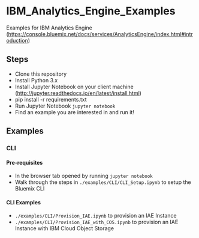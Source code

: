 # IBM_Analytics_Engine_Examples
Examples for IBM Analytics Engine (https://console.bluemix.net/docs/services/AnalyticsEngine/index.html#introduction)

## Steps

- Clone this repository
- Install Python 3.x
- Install Jupyter Notebook on your client machine (http://jupyter.readthedocs.io/en/latest/install.html)
- pip install -r requirements.txt
- Run Jupyter Notebook `jupyter notebook`
- Find an example you are interested in and run it!

## Examples

### CLI

#### Pre-requisites

- In the browser tab opened by running `jupyter notebook`
- Walk through the steps in `./examples/CLI/CLI_Setup.ipynb` to setup the Bluemix CLI

#### CLI Examples

- `./examples/CLI/Provision_IAE.ipynb` to provision an IAE Instance
- `./examples/CLI/Provision_IAE_with_COS.ipynb` to provision an IAE Instance with IBM Cloud Object Storage

